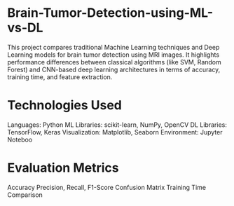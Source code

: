 # Brain-Tumor-Detection-using-ML-vs-DL
This project compares traditional Machine Learning techniques and Deep Learning models for brain tumor detection using MRI images. It highlights performance differences between classical algorithms (like SVM, Random Forest) and CNN-based deep learning architectures in terms of accuracy, training time, and feature extraction.

# Technologies Used
Languages: Python
ML Libraries: scikit-learn, NumPy, OpenCV
DL Libraries: TensorFlow, Keras
Visualization: Matplotlib, Seaborn
Environment: Jupyter Noteboo

# Evaluation Metrics
Accuracy
Precision, Recall, F1-Score
Confusion Matrix
Training Time Comparison
